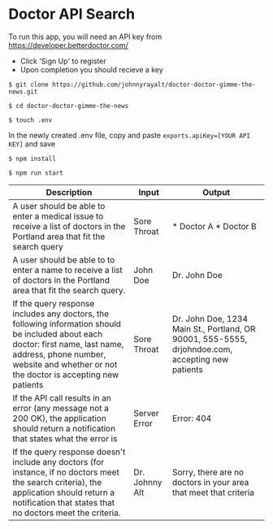 # Doctor API Search

To run this app, you will need an API key from https://developer.betterdoctor.com/
* Click 'Sign Up' to register
* Upon completion you should recieve a key


`$ git clone https://github.com/johnnyrayalt/doctor-doctor-gimme-the-news.git`

`$ cd doctor-doctor-gimme-the-news`

`$ touch .env`

In the newly created .env file, copy and paste `exports.apiKey=[YOUR API KEY]` and save

`$ npm install`

`$ npm run start`

| Description | Input | Output |
|-------------|-------|--------|
| A user should be able to enter a medical issue to receive a list of doctors in the Portland area that fit the search query | Sore Throat | * Doctor A * Doctor B |
| A user should be able to to enter a name to receive a list of doctors in the Portland area that fit the search query. | John Doe | Dr. John Doe |
| If the query response includes any doctors, the following information should be included about each doctor: first name, last name, address, phone number, website and whether or not the doctor is accepting new patients | Sore Throat | Dr. John Doe, 1234 Main St., Portland, OR 90001, 555-5555, drjohndoe.com, accepting new patients |
| If the API call results in an error (any message not a 200 OK), the application should return a notification that states what the error is | Server Error | Error: 404 |
| If the query response doesn't include any doctors (for instance, if no doctors meet the search criteria), the application should return a notification that states that no doctors meet the criteria. | Dr. Johnny Alt | Sorry, there are no doctors in your area that meet that criteria |
